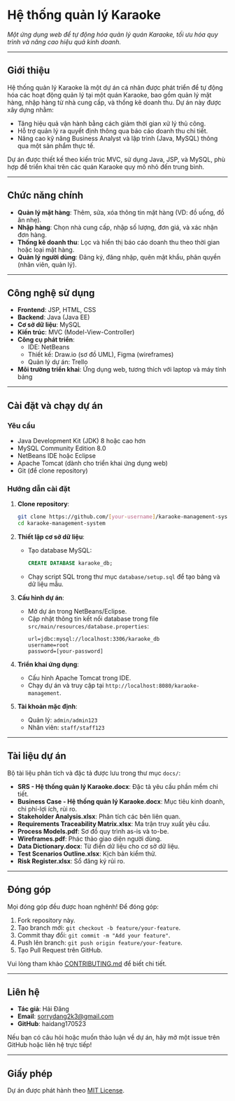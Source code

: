 # Hệ thống quản lý Karaoke

*Một ứng dụng web để tự động hóa quản lý quán Karaoke, tối ưu hóa quy trình và nâng cao hiệu quả kinh doanh.*

---

## Giới thiệu

Hệ thống quản lý Karaoke là một dự án cá nhân được phát triển để tự động hóa các hoạt động quản lý tại một quán Karaoke, bao gồm quản lý mặt hàng, nhập hàng từ nhà cung cấp, và thống kê doanh thu. Dự án này được xây dựng nhằm:

- Tăng hiệu quả vận hành bằng cách giảm thời gian xử lý thủ công.
- Hỗ trợ quản lý ra quyết định thông qua báo cáo doanh thu chi tiết.
- Nâng cao kỹ năng Business Analyst và lập trình (Java, MySQL) thông qua một sản phẩm thực tế.

Dự án được thiết kế theo kiến trúc MVC, sử dụng Java, JSP, và MySQL, phù hợp để triển khai trên các quán Karaoke quy mô nhỏ đến trung bình.

---

## Chức năng chính

- **Quản lý mặt hàng**: Thêm, sửa, xóa thông tin mặt hàng (VD: đồ uống, đồ ăn nhẹ).
- **Nhập hàng**: Chọn nhà cung cấp, nhập số lượng, đơn giá, và xác nhận đơn hàng.
- **Thống kê doanh thu**: Lọc và hiển thị báo cáo doanh thu theo thời gian hoặc loại mặt hàng.
- **Quản lý người dùng**: Đăng ký, đăng nhập, quên mật khẩu, phân quyền (nhân viên, quản lý).

---

## Công nghệ sử dụng

- **Frontend**: JSP, HTML, CSS
- **Backend**: Java (Java EE)
- **Cơ sở dữ liệu**: MySQL
- **Kiến trúc**: MVC (Model-View-Controller)
- **Công cụ phát triển**:
  - IDE: NetBeans
  - Thiết kế: Draw.io (sơ đồ UML), Figma (wireframes)
  - Quản lý dự án: Trello
- **Môi trường triển khai**: Ứng dụng web, tương thích với laptop và máy tính bảng

---

## Cài đặt và chạy dự án

### Yêu cầu
- Java Development Kit (JDK) 8 hoặc cao hơn
- MySQL Community Edition 8.0
- NetBeans IDE hoặc Eclipse
- Apache Tomcat (dành cho triển khai ứng dụng web)
- Git (để clone repository)

### Hướng dẫn cài đặt

1. **Clone repository**:
   ```bash
   git clone https://github.com/[your-username]/karaoke-management-system.git
   cd karaoke-management-system
   ```

2. **Thiết lập cơ sở dữ liệu**:
   - Tạo database MySQL:
     ```sql
     CREATE DATABASE karaoke_db;
     ```
   - Chạy script SQL trong thư mục `database/setup.sql` để tạo bảng và dữ liệu mẫu.

3. **Cấu hình dự án**:
   - Mở dự án trong NetBeans/Eclipse.
   - Cập nhật thông tin kết nối database trong file `src/main/resources/database.properties`:
     ```properties
     url=jdbc:mysql://localhost:3306/karaoke_db
     username=root
     password=[your-password]
     ```

4. **Triển khai ứng dụng**:
   - Cấu hình Apache Tomcat trong IDE.
   - Chạy dự án và truy cập tại `http://localhost:8080/karaoke-management`.

5. **Tài khoản mặc định**:
   - Quản lý: `admin/admin123`
   - Nhân viên: `staff/staff123`

---

## Tài liệu dự án

Bộ tài liệu phân tích và đặc tả được lưu trong thư mục `docs/`:
- **SRS - Hệ thống quản lý Karaoke.docx**: Đặc tả yêu cầu phần mềm chi tiết.
- **Business Case - Hệ thống quản lý Karaoke.docx**: Mục tiêu kinh doanh, chi phí-lợi ích, rủi ro.
- **Stakeholder Analysis.xlsx**: Phân tích các bên liên quan.
- **Requirements Traceability Matrix.xlsx**: Ma trận truy xuất yêu cầu.
- **Process Models.pdf**: Sơ đồ quy trình as-is và to-be.
- **Wireframes.pdf**: Phác thảo giao diện người dùng.
- **Data Dictionary.docx**: Từ điển dữ liệu cho cơ sở dữ liệu.
- **Test Scenarios Outline.xlsx**: Kịch bản kiểm thử.
- **Risk Register.xlsx**: Sổ đăng ký rủi ro.

---

## Đóng góp

Mọi đóng góp đều được hoan nghênh! Để đóng góp:
1. Fork repository này.
2. Tạo branch mới: `git checkout -b feature/your-feature`.
3. Commit thay đổi: `git commit -m "Add your feature"`.
4. Push lên branch: `git push origin feature/your-feature`.
5. Tạo Pull Request trên GitHub.

Vui lòng tham khảo [CONTRIBUTING.md](CONTRIBUTING.md) để biết chi tiết.

---

## Liên hệ

- **Tác giả**: Hải Đăng
- **Email**: sorrydang2k3@gmail.com
- **GitHub**: haidang170523

Nếu bạn có câu hỏi hoặc muốn thảo luận về dự án, hãy mở một issue trên GitHub hoặc liên hệ trực tiếp!

---

## Giấy phép

Dự án được phát hành theo [MIT License](LICENSE).

